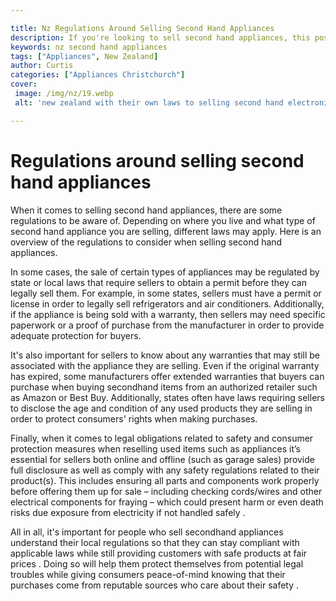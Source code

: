 ```yaml
---

title: Nz Regulations Around Selling Second Hand Appliances
description: If you're looking to sell second hand appliances, this post outlines the regulations to consider and why you should read it, so read on to find out more.
keywords: nz second hand appliances
tags: ["Appliances", New Zealand]
author: Curtis
categories: ["Appliances Christchurch"]
cover: 
 image: /img/nz/19.webp
 alt: 'new zealand with their own laws to selling second hand electronics and appliances'

---
```


# Regulations around selling second hand appliances

When it comes to selling second hand appliances, there are some regulations to be aware of. Depending on where you live and what type of second hand appliance you are selling, different laws may apply. Here is an overview of the regulations to consider when selling second hand appliances. 

In some cases, the sale of certain types of appliances may be regulated by state or local laws that require sellers to obtain a permit before they can legally sell them. For example, in some states, sellers must have a permit or license in order to legally sell refrigerators and air conditioners. Additionally, if the appliance is being sold with a warranty, then sellers may need specific paperwork or a proof of purchase from the manufacturer in order to provide adequate protection for buyers. 

It's also important for sellers to know about any warranties that may still be associated with the appliance they are selling. Even if the original warranty has expired, some manufacturers offer extended warranties that buyers can purchase when buying secondhand items from an authorized retailer such as Amazon or Best Buy. Additionally, states often have laws requiring sellers to disclose the age and condition of any used products they are selling in order to protect consumers' rights when making purchases. 

Finally, when it comes to legal obligations related to safety and consumer protection measures when reselling used items such as appliances it’s essential for sellers both online and offline (such as garage sales) provide full disclosure as well as comply with any safety regulations related to their product(s). This includes ensuring all parts and components work properly before offering them up for sale – including checking cords/wires and other electrical components for fraying – which could present harm or even death risks due exposure from electricity if not handled safely  . 

All in all, it's important for people who sell secondhand appliances understand their local regulations so that they can stay compliant with applicable laws while still providing customers with safe products at fair prices . Doing so will help them protect themselves from potential legal troubles while giving consumers peace-of-mind knowing that their purchases come from reputable sources who care about their safety .